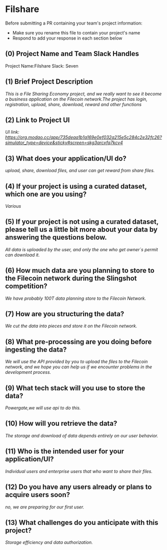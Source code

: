 # Filshare

Before submitting a PR containing your team's project information:

- Make sure you rename this file to contain your project's name
- Respond to add your response in each section below

## (0) Project Name and Team Slack Handles

Project Name:Filshare
Slack: Seven

## (1) Brief Project Description

*This is a File Sharing Economy project, and we really want to see it become a business application on the Filecoin network.The project has login, registration, upload, share, download, reward and other functions*

## (2) Link to Project UI

*UI link: https://org.modao.cc/app/735deaa1b1a169e0ef032a215e5c284c2e32fc26?simulator_type=device&sticky#screen=skg3arcxfq7kcv4*


## (3) What does your application/UI do?

*upload, share, download files, and user can get reward from share files.*

## (4) If your project is using a curated dataset, which one are you using?

*Various*

## (5) If your project is not using a curated dataset, please tell us a little bit more about your data by answering the questions below.

*All data is uploaded by the user, and only the one who get owner`s permit can download it.*

## (6) How much data are you planning to store to the Filecoin network during the Slingshot competition?

*We have probably 100T data planning store to the Filecoin Network.*

## (7) How are you structuring the data?

*We cut the data into pieces and store it on the Filecoin network.*

## (8) What pre-processing are you doing before ingesting the data?

*We will use the API provided by you to upload the files to the Filecoin network, and we hope you can help us if we encounter problems in the development process.*

## (9)  What tech stack will you use to store the data?

*Powergate,we will use api to do this.*

## (10) How will you retrieve the data?

*The storage and download of data depends entirely on our user behavior.*

## (11) Who is the intended user for your application/UI?

*Individual users and enterprise users that who want to share their files.*

## (12) Do you have any users already or plans to acquire users soon?

*no, we are preparing for our first user.*

## (13) What challenges do you anticipate with this project?

*Storage efficiency and data authorization.*
